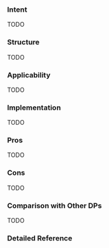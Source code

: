 ### Intent
TODO

### Structure
TODO

### Applicability
TODO


### Implementation
TODO


### Pros
TODO


### Cons
TODO

### Comparison with Other DPs
TODO


### Detailed Reference